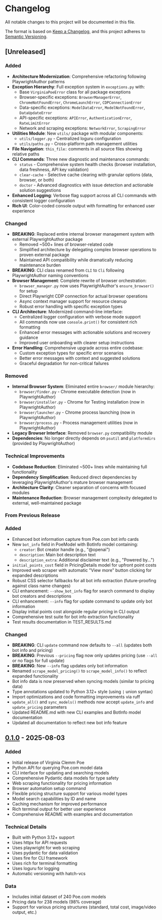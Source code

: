 # Changelog

All notable changes to this project will be documented in this file.

The format is based on [Keep a Changelog](https://keepachangelog.com/en/1.0.0/),
and this project adheres to [Semantic Versioning](https://semver.org/spec/v2.0.0.html).

## [Unreleased]

### Added
- **Architecture Modernization**: Comprehensive refactoring following PlaywrightAuthor patterns
- **Exception Hierarchy**: Full exception system in `exceptions.py` with:
  - Base `VirginiaPoeError` class for all package exceptions
  - Browser-specific exceptions: `BrowserManagerError`, `ChromeNotFoundError`, `ChromeLaunchError`, `CDPConnectionError`
  - Data-specific exceptions: `ModelDataError`, `ModelNotFoundError`, `DataUpdateError`
  - API-specific exceptions: `APIError`, `AuthenticationError`, `RateLimitError`
  - Network and scraping exceptions: `NetworkError`, `ScrapingError`
- **Utilities Module**: New `utils/` package with modular components:
  - `utils/logger.py` - Centralized loguru configuration
  - `utils/paths.py` - Cross-platform path management utilities
- **File Navigation**: `this_file:` comments in all source files showing relative paths
- **CLI Commands**: Three new diagnostic and maintenance commands:
  - `status` - Comprehensive system health checks (browser installation, data freshness, API key validation)
  - `clear-cache` - Selective cache clearing with granular options (data, browser, or both)
  - `doctor` - Advanced diagnostics with issue detection and actionable solution suggestions
- **Enhanced Logging**: Verbose flag support across all CLI commands with consistent logger configuration
- **Rich UI**: Color-coded console output with formatting for enhanced user experience

### Changed
- **BREAKING**: Replaced entire internal browser management system with external PlaywrightAuthor package
  - Removed ~500+ lines of browser-related code
  - Simplified architecture by delegating complex browser operations to proven external package
  - Maintained API compatibility while dramatically reducing maintenance burden
- **BREAKING**: CLI class renamed from `CLI` to `Cli` following PlaywrightAuthor naming conventions
- **Browser Management**: Complete rewrite of browser orchestration:
  - `browser_manager.py` now uses PlaywrightAuthor's `ensure_browser()` for setup
  - Direct Playwright CDP connection for actual browser operations
  - Async context manager support for resource cleanup
  - Robust error handling with specific exception types
- **CLI Architecture**: Modernized command-line interface:
  - Centralized logger configuration with verbose mode support
  - All commands now use `console.print()` for consistent rich formatting
  - Enhanced error messages with actionable solutions and recovery guidance
  - Improved user onboarding with clearer setup instructions
- **Error Handling**: Comprehensive upgrade across entire codebase:
  - Custom exception types for specific error scenarios
  - Better error messages with context and suggested solutions
  - Graceful degradation for non-critical failures

### Removed
- **Internal Browser System**: Eliminated entire `browser/` module hierarchy:
  - `browser/finder.py` - Chrome executable detection (now in PlaywrightAuthor)
  - `browser/installer.py` - Chrome for Testing installation (now in PlaywrightAuthor)
  - `browser/launcher.py` - Chrome process launching (now in PlaywrightAuthor)
  - `browser/process.py` - Process management utilities (now in PlaywrightAuthor)
- **Legacy Browser Interface**: Removed `browser.py` compatibility module
- **Dependencies**: No longer directly depends on `psutil` and `platformdirs` (provided by PlaywrightAuthor)

### Technical Improvements
- **Codebase Reduction**: Eliminated ~500+ lines while maintaining full functionality
- **Dependency Simplification**: Reduced direct dependencies by leveraging PlaywrightAuthor's mature browser management
- **Architecture Clarity**: Cleaner separation of concerns with focused modules
- **Maintenance Reduction**: Browser management complexity delegated to external, well-maintained package

### From Previous Release
### Added
- Enhanced bot information capture from Poe.com bot info cards
- New `bot_info` field in PoeModel with BotInfo model containing:
  - `creator`: Bot creator handle (e.g., "@openai")
  - `description`: Main bot description text
  - `description_extra`: Additional disclaimer text (e.g., "Powered by...")
- `initial_points_cost` field in PricingDetails model for upfront point costs
- Improved web scraper with automatic "View more" button clicking for expanded descriptions
- Robust CSS selector fallbacks for all bot info extraction (future-proofing against class name changes)
- CLI enhancement: `--show_bot_info` flag for search command to display bot creators and descriptions
- CLI enhancement: `--info` flag for update command to update only bot information
- Display initial points cost alongside regular pricing in CLI output
- Comprehensive test suite for bot info extraction functionality
- Test results documentation in TEST_RESULTS.md

### Changed
- **BREAKING**: CLI `update` command now defaults to `--all` (updates both bot info and pricing)
- **BREAKING**: Previous `--pricing` flag now only updates pricing (use `--all` or no flags for full update)
- **BREAKING**: New `--info` flag updates only bot information
- Renamed `scrape_model_pricing()` to `scrape_model_info()` to reflect expanded functionality
- Bot info data is now preserved when syncing models (similar to pricing data)
- Type annotations updated to Python 3.12+ style (using `|` union syntax)
- Import optimizations and code formatting improvements via ruff
- `update_all()` and `sync_models()` methods now accept `update_info` and `update_pricing` parameters
- Updated README.md with new CLI examples and BotInfo model documentation
- Updated all documentation to reflect new bot info feature

## [0.1.0] - 2025-08-03

### Added
- Initial release of Virginia Clemm Poe
- Python API for querying Poe.com model data
- CLI interface for updating and searching models
- Comprehensive Pydantic data models for type safety
- Web scraping functionality for pricing information
- Browser automation setup command
- Flexible pricing structure support for various model types
- Model search capabilities by ID and name
- Caching mechanism for improved performance
- Rich terminal output for better user experience
- Comprehensive README with examples and documentation

### Technical Details
- Built with Python 3.12+ support
- Uses httpx for API requests
- Uses playwright for web scraping
- Uses pydantic for data validation
- Uses fire for CLI framework
- Uses rich for terminal formatting
- Uses loguru for logging
- Automatic versioning with hatch-vcs

### Data
- Includes initial dataset of 240 Poe.com models
- Pricing data for 238 models (98% coverage)
- Support for various pricing structures (standard, total cost, image/video output, etc.)

[0.1.0]: https://github.com/twardoch/virginia-clemm-poe/releases/tag/v0.1.0